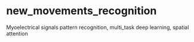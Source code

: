 # new_movements_recognition
Myoelectrical signals pattern recognition, multi_task deep learning, spatial attention
